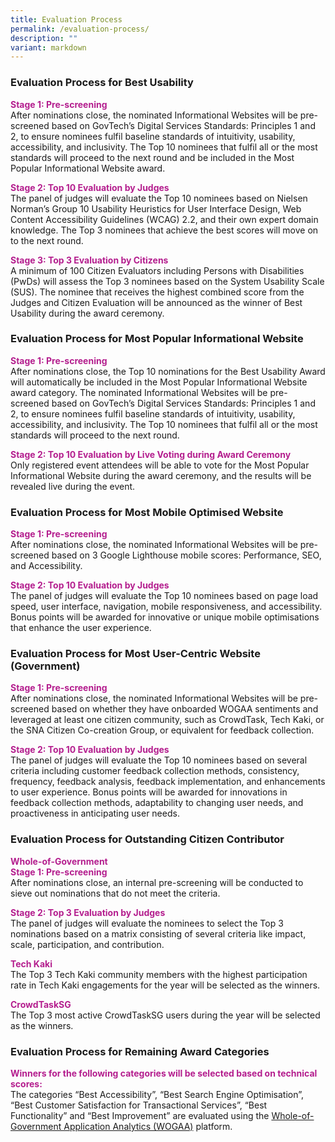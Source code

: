 ```yaml
---
title: Evaluation Process
permalink: /evaluation-process/
description: ""
variant: markdown
---
```

<style type="text/css">
.content h4 {
    color: #B41E8E;
    font-weight: 700;
}
</style>
<h3>Evaluation Process for Best Usability</h3>
<p><strong style="color:#B41E8E;">Stage 1: Pre-screening</strong><br>
After nominations close, the nominated Informational Websites will be pre-screened based on GovTech’s Digital Services Standards: Principles 1 and 2, to ensure nominees fulfil baseline standards of intuitivity, usability, accessibility, and inclusivity. The Top 10 nominees that fulfil all or the most standards will proceed to the next round and be included in the Most Popular Informational Website award.</p>
<p><strong style="color:#B41E8E;">Stage 2: Top 10 Evaluation by Judges</strong><br>
The panel of judges will evaluate the Top 10 nominees based on Nielsen Norman’s Group 10 Usability Heuristics for User Interface Design, Web Content Accessibility Guidelines (WCAG) 2.2, and their own expert domain knowledge. The Top 3 nominees that achieve the best scores will move on to the next round.</p>
<p><strong style="color:#B41E8E;">Stage 3: Top 3 Evaluation by Citizens</strong><br>
A minimum of 100 Citizen Evaluators including Persons with Disabilities (PwDs) will assess the Top 3 nominees based on the System Usability Scale (SUS). The nominee that receives the highest combined score from the Judges and Citizen Evaluation will be announced as the winner of Best Usability during the award ceremony.</p>
<h3>Evaluation Process for Most Popular Informational Website</h3>
<p><strong style="color:#B41E8E;">Stage 1: Pre-screening</strong><br>
After nominations close, the Top 10 nominations for the Best Usability Award will automatically be included in the Most Popular Informational Website award category. The nominated Informational Websites will be pre-screened based on GovTech’s Digital Services Standards: Principles 1 and 2, to ensure nominees fulfil baseline standards of intuitivity, usability, accessibility, and inclusivity. The Top 10 nominees that fulfil all or the most standards will proceed to the next round.</p>
<p><strong style="color:#B41E8E;">Stage 2: Top 10 Evaluation by Live Voting during Award Ceremony</strong><br>
Only registered event attendees will be able to vote for the Most Popular Informational Website during the award ceremony, and the results will be revealed live during the event.</p>
<h3>Evaluation Process for Most Mobile Optimised Website</h3>
<p><strong style="color:#B41E8E;">Stage 1: Pre-screening</strong><br>
After nominations close, the nominated Informational Websites will be pre-screened based on 3 Google Lighthouse mobile scores: Performance, SEO, and Accessibility.<br></p>
<p><strong style="color:#B41E8E;">Stage 2: Top 10 Evaluation by Judges</strong><br>
The panel of judges will evaluate the Top 10 nominees based on page load speed, user interface, navigation, mobile responsiveness, and accessibility. Bonus points will be awarded for innovative or unique mobile optimisations that enhance the user experience.
</p><h3>Evaluation Process for Most User-Centric Website (Government)</h3>
<p><strong style="color:#B41E8E;">Stage 1: Pre-screening</strong><br>
After nominations close, the nominated Informational Websites will be pre-screened based on whether they have onboarded WOGAA sentiments and leveraged at least one citizen community, such as CrowdTask, Tech Kaki, or the SNA Citizen Co-creation Group, or equivalent for feedback collection.</p>
<p><strong style="color:#B41E8E;">Stage 2: Top 10 Evaluation by Judges</strong><br>
The panel of judges will evaluate the Top 10 nominees based on several criteria including customer feedback collection methods, consistency, frequency, feedback analysis, feedback implementation, and enhancements to user experience. Bonus points will be awarded for innovations in feedback collection methods, adaptability to changing user needs, and proactiveness in anticipating user needs.</p>
<h3>Evaluation Process for Outstanding Citizen Contributor</h3>
<p><strong style="color:#B41E8E;">Whole-of-Government<br>
Stage 1: Pre-screening</strong><br>
After nominations close, an internal pre-screening will be conducted to sieve out nominations that do not meet the criteria.</p>
<p><strong style="color:#B41E8E;">Stage 2: Top 3 Evaluation by Judges</strong><br>
The panel of judges will evaluate the nominees to select the Top 3 nominations based on a matrix consisting of several criteria like impact, scale, participation, and contribution.</p>
<p><strong style="color:#B41E8E;">Tech Kaki</strong><br>
The Top 3 Tech Kaki community members with the highest participation rate in Tech Kaki engagements for the year will be selected as the winners.</p>
<p><strong style="color:#B41E8E;">CrowdTaskSG</strong><br>
The Top 3 most active CrowdTaskSG users during the year will be selected as the winners.</p>
<h3>Evaluation Process for Remaining Award Categories</h3>
<p><strong style="color:#B41E8E;">Winners for the following categories will be selected based on technical scores:</strong><br>
The categories “Best Accessibility”, “Best Search Engine Optimisation”, “Best Customer Satisfaction for Transactional Services”, “Best Functionality” and “Best Improvement” are evaluated using the <a target="_blank" aria-label="WOGAA" href="https://wogaa.sg/">Whole-of-Government Application Analytics (WOGAA)</a> platform.</p>